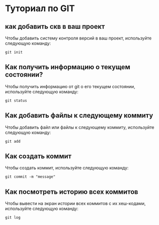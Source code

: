 # Туториал по GIT

## как добавить скв в ваш проект

Чтобы добавить систему контроля версий в ваш проект, используйте следующую команду:

```
git init

```
## Как получить информацию о текущем состоянии?

Чтобы получить информацию от git о его текущем состоянии, используйте следующую команду:

```
git status

```

## Как добавить файлы к следующему коммиту

Чтобы добавить файл или файлы к следующему коммиту, используйте следующую команду:

```
git add

```
## Как создать коммит

Чтобы создать коммит, используйте следующую команду:

```
git commit -m "message"

```

## Как посмотреть историю всех коммитов

Чтобы вывести на экран истории всех коммитов с их хеш-кодами, используйте следующую команду:

```
git log

```
